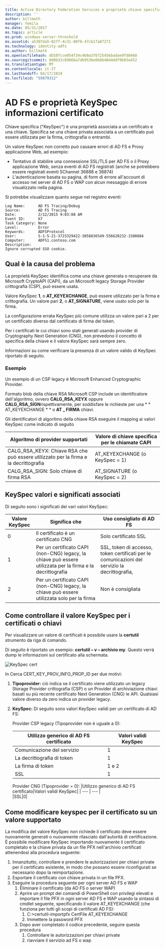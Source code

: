 ```yaml
---
title: Active Directory Federation Services e proprietà chiave specifica informazioni certificato
description: ''
author: billmath
manager: femila
ms.date: 05/31/2017
ms.topic: article
ms.prod: windows-server-threshold
ms.assetid: a5307da5-02ff-4c31-80f0-47cb17a87272
ms.technology: identity-adfs
ms.author: billmath
ms.openlocfilehash: db58fcce054f34c4b0a3f6725456badae9fd0468
ms.sourcegitcommit: 0d0b32c8986ba7db9536e0b8648d4ddf9b03e452
ms.translationtype: MT
ms.contentlocale: it-IT
ms.lasthandoff: 04/17/2019
ms.locfileid: "59879312"
---
```

# <a name="ad-fs-and-certificate-keyspec-property-information"></a>AD FS e proprietà KeySpec informazioni certificato
Chiave specifica ("KeySpec") è una proprietà associata a un certificato e una chiave. Specifica se una chiave privata associata a un certificato può essere utilizzata per la firma, crittografia o entrambi.   

Un valore KeySpec non corretto può causare errori di AD FS e Proxy applicazione Web, ad esempio:


- Tentativo di stabilire una connessione SSL/TLS per AD FS o il Proxy applicazione Web, senza eventi di AD FS registrati (anche se potrebbero essere registrati eventi SChannel 36888 e 36874)
- L'autenticazione basata su pagina, di form di errore all'account di accesso nel server di AD FS o WAP con alcun messaggio di errore visualizzato nella pagina.

Si potrebbe visualizzare quanto segue nel registro eventi:

    Log Name:      AD FS Tracing/Debug
    Source:        AD FS Tracing
    Date:          2/12/2015 9:03:08 AM
    Event ID:      67
    Task Category: None
    Level:         Error
    Keywords:      ADFSProtocol
    User:          S-1-5-21-3723329422-3858836549-556620232-1580884
    Computer:      ADFS1.contoso.com
    Description:
    Ignore corrupted SSO cookie.

## <a name="what-causes-the-problem"></a>Qual è la causa del problema
La proprietà KeySpec identifica come una chiave generata o recuperare da Microsoft CryptoAPI (CAPI), da un Microsoft legacy Storage Provider crittografia (CSP), può essere usata.

Valore KeySpec **1**, o **AT_KEYEXCHANGE**, può essere utilizzato per la firma e crittografia.  Un valore pari **2**, o **AT_SIGNATURE**, viene usato solo per la firma.

La configurazione errata KeySpec più comune utilizza un valore pari a 2 per un certificato diverso dal certificato di firma dei token.  

Per i certificati le cui chiavi sono stati generati usando provider di Cryptography Next Generation (CNG), non prevedono il concetto di specifica della chiave e il valore KeySpec sarà sempre zero.

Informazioni su come verificare la presenza di un valore valido di KeySpec riportato di seguito. 

### <a name="example"></a>Esempio
Un esempio di un CSP legacy è Microsoft Enhanced Cryptographic Provider. 

Formato blob della chiave RSA Microsoft CSP include un identificatore dell'algoritmo, ovvero **CALG_RSA_KEYX** oppure **CALG_RSA_SIGN**rispettivamente, per soddisfare le richieste per una * * AT_KEYEXCHANGE * * o **AT _ FIRMA** chiavi.
  
Gli identificatori di algoritmo della chiave RSA eseguire il mapping ai valori KeySpec come indicato di seguito

| Algoritmo di provider supportati| Valore di chiave specifica per le chiamate CAPI |
| --- | --- |
|CALG_RSA_KEYX: Chiave RSA che può essere utilizzato per la firma e la decrittografia| AT_KEYEXCHANGE (o KeySpec = 1)|
CALG_RSA_SIGN: Solo chiave di firma RSA |AT_SIGNATURE (o KeySpec = 2)|

## <a name="keyspec-values-and-associated-meanings"></a>KeySpec valori e significati associati
Di seguito sono i significati dei vari valori KeySpec:

|Valore KeySpec|Significa che|Uso consigliato di AD FS|
| --- | --- | --- |
|0|Il certificato è un certificato CNG|Solo certificato SSL|
|1|Per un certificato CAPI (non-CNG) legacy, la chiave può essere utilizzata per la firma e la decrittografia|    SSL, token di accesso, token certificati per le comunicazioni del servizio la decrittografia,|
|2|Per un certificato CAPI (non-CNG) legacy, la chiave può essere utilizzata solo per la firma|Non è consigliata|

## <a name="how-to-check-the-keyspec-value-for-your-certificates--keys"></a>Come controllare il valore KeySpec per i certificati o chiavi
Per visualizzare un valore di certificati è possibile usare la **certutil** strumento da riga di comando.  

Di seguito è riportato un esempio: **certutil – v – archivio my**.  Questo verrà dump le informazioni sul certificato alla schermata.

![KeySpec cert](media/AD-FS-and-KeySpec-Property/keyspec1.png)

In Cerca CERT_KEY_PROV_INFO_PROP_ID per due motivi:


1. **Tipoprovider:** ciò indica se il certificato viene utilizzato un legacy Storage Provider crittografia (CSP) o un Provider di archiviazione chiavi basati su più recente certificato Next Generation (CNG) le API.  Qualsiasi valore diverso da zero indica un provider legacy.
2.  **KeySpec:** Di seguito sono valori KeySpec validi per un certificato di AD FS:

    Provider CSP legacy (Tipoprovider non è uguale a 0):
    
    |Utilizzo generico di AD FS certificato|Valori validi KeySpec|
    | --- | --- |
    |Comunicazione del servizio|1|
    |La decrittografia di token|1|
    |La firma di token|1 e 2|
    |SSL|1|

    Provider CNG (Tipoprovider = 0):
    |Utilizzo generico di AD FS certificato|Valori validi KeySpec|
    | --- | --- |   
    |SSL|0|

## <a name="how-to-change-the-keyspec-for-your-certificate-to-a-supported-value"></a>Come modificare keyspec per il certificato su un valore supportato
La modifica del valore KeySpec non richiede il certificato deve essere nuovamente generati o nuovamente rilasciato dall'autorità di certificazione.  È possibile modificare KeySpec importando nuovamente il certificato completato e la chiave privata da un file PFX nell'archivio certificati attenendosi alla procedura seguente:


1. Innanzitutto, controllare e prendere le autorizzazioni per chiavi private per il certificato esistente, in modo che possano essere riconfigurati se necessario dopo la reimportazione.
2. Esportare il certificato con chiave privata in un file PFX.
3. Eseguire la procedura seguente per ogni server AD FS e WAP
    1. Eliminare il certificato (da AD FS o server WAP)
    2. Aprire un prompt dei comandi di PowerShell con privilegi elevati e importare il file PFX in ogni server AD FS e WAP usando la sintassi di cmdlet seguente, specificando il valore AT_KEYEXCHANGE (che funziona per tutti gli scopi di certificati AD FS):
        1. C:\>certutil-importpfx CertFile AT_KEYEXCHANGE
        2. Immettere la password PFX
    3. Dopo aver completato il codice precedente, seguire questa procedura
        1. Controllare le autorizzazioni per chiavi private
        2. riavviare il servizio ad FS o wap





